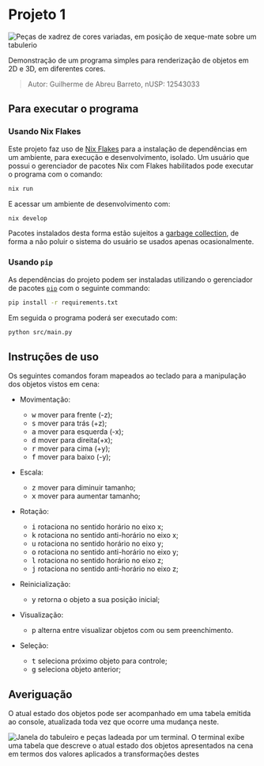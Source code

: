 # Projeto 1

![Peças de xadrez de cores variadas, em posição de xeque-mate sobre um
tabulerio](imgs/snapshot_2025-04-06_20-03-00.png)

Demonstração de um programa simples para renderização de objetos em 2D e 3D, em
diferentes cores.

> Autor: Guilherme de Abreu Barreto, nUSP: 12543033

## Para executar o programa

### Usando Nix Flakes

Este projeto faz uso de [Nix Flakes](https://nixos.wiki/wiki/flakes) para a
instalação de dependências em um ambiente, para execução e desenvolvimento,
isolado. Um usuário que possui o gerenciador de pacotes Nix com Flakes
habilitados pode executar o programa com o comando:

```bash
nix run
```

E acessar um ambiente de desenvolvimento com:

```bash
nix develop
```

Pacotes instalados desta forma estão sujeitos a
[garbage collection](https://nix.dev/manual/nix/2.28/package-management/garbage-collection.html),
de forma a não poluir o sistema do usuário se usados apenas ocasionalmente.

### Usando `pip`

As dependências do projeto podem ser instaladas utilizando o gerenciador de
pacotes [`pip`](https://pypi.org/project/pip/) com o seguinte commando:

```bash
pip install -r requirements.txt
```

Em seguida o programa poderá ser executado com:

```bash
python src/main.py
```

## Instruções de uso

Os seguintes comandos foram mapeados ao teclado para a manipulação dos objetos
vistos em cena:

- Movimentação:

  - <kbd>w</kbd> mover para frente (-z);
  - <kbd>s</kbd> mover para trás (+z);
  - <kbd>a</kbd> mover para esquerda (-x);
  - <kbd>d</kbd> mover para direita(+x);
  - <kbd>r</kbd> mover para cima (+y);
  - <kbd>f</kbd> mover para baixo (-y);

- Escala:

  - <kbd>z</kbd> mover para diminuir tamanho;
  - <kbd>x</kbd> mover para aumentar tamanho;

- Rotação:

  - <kbd>i</kbd> rotaciona no sentido horário no eixo x;
  - <kbd>k</kbd> rotaciona no sentido anti-horário no eixo x;
  - <kbd>u</kbd> rotaciona no sentido horário no eixo y;
  - <kbd>o</kbd> rotaciona no sentido anti-horário no eixo y;
  - <kbd>l</kbd> rotaciona no sentido horário no eixo z;
  - <kbd>j</kbd> rotaciona no sentido anti-horário no eixo z;

- Reinicialização:

  - <kbd>y</kbd> retorna o objeto a sua posição inicial;

- Visualização:

  - <kbd>p</kbd> alterna entre visualizar objetos com ou sem preenchimento.

- Seleção:
  - <kbd>t</kbd> seleciona próximo objeto para controle;
  - <kbd>g</kbd> seleciona objeto anterior;

## Averiguação

O atual estado dos objetos pode ser acompanhado em uma tabela emitida ao
console, atualizada toda vez que ocorre uma mudança neste.

![Janela do tabuleiro e peças ladeada por um terminal. O terminal exibe uma
tabela que descreve o atual estado dos objetos apresentados na cena em termos
dos valores aplicados a transformações destes](imgs/snapshot_2025-04-07_11-07-43.png)
